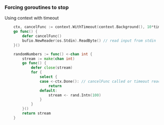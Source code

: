 ### Forcing goroutines to stop

Using context with timeout

```go
	ctx, cancelFunc := context.WithTimeout(context.Background(), 10*time.Second)
	go func() {
		defer cancelFunc()
		bufio.NewReader(os.Stdin).ReadByte() // read input from stdin
	}()

	randomNumbers := func() <-chan int {
		stream := make(chan int)
		go func() {
			defer close(stream)
			for {
				select {
				case <-ctx.Done(): // cancelFunc called or timeout reached
					return
				default:
					stream <- rand.Intn(100)
				}
			}
		}()
		return stream
	}
```

<span class="fragment current-only" data-code-focus="1"></span>
<span class="fragment current-only" data-code-focus="13"></span>
